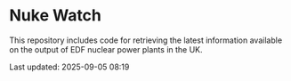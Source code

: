 # Nuke Watch

This repository includes code for retrieving the latest information available on the output of EDF nuclear power plants in the UK.

Last updated: 2025-09-05 08:19